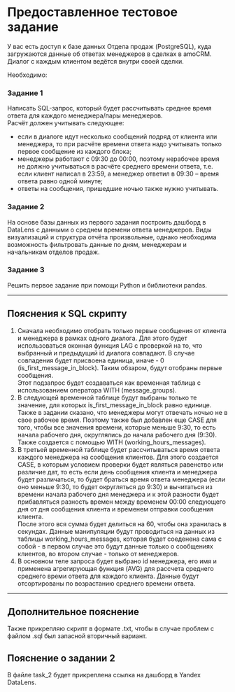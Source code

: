 # Предоставленное тестовое задание

У вас есть доступ к базе данных Отдела продаж (PostgreSQL), куда загружаются данные об ответах менеджеров в сделках в 
amoCRM. Диалог с каждым клиентом ведётся внутри своей сделки. 

Необходимо: 

### Задание 1
Написать SQL-запрос, который будет рассчитывать среднее время ответа для каждого менеджера/пары менеджеров.  
Расчёт должен учитывать следующее:
<ul>
    <li>если в диалоге идут несколько сообщений подряд от клиента или менеджера, то при расчёте времени ответа надо 
учитывать только первое сообщение из каждого блока;</li>
    <li>менеджеры работают с 09:30 до 00:00, поэтому нерабочее время не должно учитываться в расчёте среднего времени 
ответа, т.е. если клиент написал в 23:59, а менеджер ответил в 09:30 – время ответа равно одной минуте;</li>
    <li>ответы на сообщения, пришедшие ночью также нужно учитывать.</li>
</ul>

### Задание 2
На основе базы данных из первого задания построить дашборд в DataLens с данными о среднем времени ответа менеджеров. 
Виды визуализаций и структура отчёта произвольные, однако необходима возможность фильтровать данные по дням, менеджерам 
и начальникам отделов продаж. 

### Задание 3
Решить первое задание при помощи Python и библиотеки pandas.

---------------
## Пояснения к SQL скрипту
1. Сначала необходимо отобрать только первые сообщения от клиента и менеджера в рамках одного диалога. Для этого будет 
использоваться оконная функция LAG с проверкой на то, что выбранный и предыдущий id диалога совпадают. В случае 
совпадения будет присвоена единица, иначе - 0 (is_first_message_in_block). Таким обзаром, будут отобраны первые 
сообщения.  
Этот подзапрос будет создаваться как временная таблица с использованием оператора WITH (message_groups).
2. В следующей временной таблице будут выбраны только те значение, для которых is_first_message_in_block равно единице. 
Также в задании сказано, что менеджеры могут отвечать ночью не в свое рабочее время. Поэтому также был добавлен еще CASE 
для того, чтобы все значения времени, которые меньше 9:30, то есть начала рабочего дня, округлялись до начала рабочего 
дня (9:30).  
Также создается с помощью WITH (working_hours_messages).
3. В третьей временной таблице будет рассчитываться время ответа каждого менеджера на сообщения клиентов. Для этого 
создается CASE, в которым условием проверки будет являться равенство или различие дат, то есть если день сообщения клиента 
и менеджера будет различаться, то будет браться время ответа менеджера (если оно меньше 9:30, то будет округляться до 
9:30) и вычитаться из времени начала рабочего дня менеджера и к этой разности будет прибавляться разность времен между 
временем 00:00 следующего дня от дня сообщения клиента и временем отправки сообщения клиента.  
После этого вся сумма будет делиться на 60, чтобы она хранилась в секундах. Данные манипуляции будут проводиться на данных 
из таблицы working_hours_messages, которая будет соеденена сама с собой - в первом случае это будут данные только о сообщениях 
клиентов, во втором случае - только от менеджеров.
4. В основном теле запроса будет выбрано id менеджера, его имя и применена агрегирующая функция (AVG) для рассчета среднего 
среднего времи ответа для каждого клиента. Данные будут отсортированы по возрастанию среднего времени ответа.
---
## Дополнительное пояснение
Также прикрепляю скрипт в формате .txt, чтобы в случае проблем с файлом .sql был запасной вторичный вариант.

## Пояснение о задании 2
В файле task_2 будет прикреплена ссылка на дашборд в Yandex DataLens.